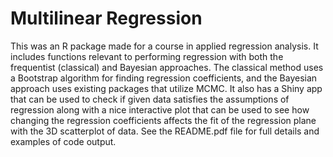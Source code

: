 # Multilinear Regression
This was an R package made for a course in applied regression analysis. It includes functions relevant to performing regression with both the
frequentist (classical) and Bayesian approaches. The classical method uses a Bootstrap algorithm for finding regression coefficients, and the Bayesian approach uses existing packages that utilize MCMC. It also has a Shiny app that can be used to check if given data satisfies the assumptions of regression along with a nice interactive plot that can be used to see how changing the regression coefficients affects the fit of the regression plane with the 3D scatterplot of data. See the README.pdf file for full details and examples of code output. 

